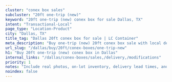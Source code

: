 ```yaml
---
cluster: "conex box sales"
subcluster: "20ft one-trip (new)"
keyword: "20ft one-trip (new) conex box for sale Dallas, TX"
intent: "Transactional-Local"
page_type: "Location-Product"
city: "Dallas, TX"
title_tag: "Dallas 20ft conex box for sale | LC Container"
meta_description: "Buy one-trip (new) 20ft conex box sale with local delivery in Dallas, TX. LC Container — local Since 2003. Request a fast quote today."
url_slug: "/dallas/buy/20ft/conex-boxes/one-trip-new"
h1: "Buy 20ft one-trip (new) conex box in Dallas"
internal_links: "/dallas/conex-boxes/sales,/delivery,/modifications"
priority: 1
notes: "Include real photos, on-lot inventory, delivery lead times, and financing info."
noindex: false
---
```


<!-- TODO: Add unique city/inventory copy, images, and internal links here. -->
